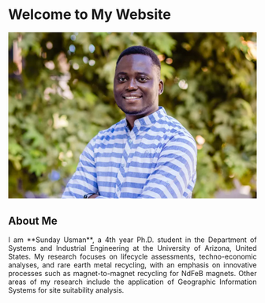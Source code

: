 # Welcome to My Website

![Profile Image](assets/images/profile-picture.jpg)

## About Me
<div style="text-align: justify;">
I am **Sunday Usman**, a 4th year Ph.D. student in the Department of Systems and Industrial Engineering at the University of Arizona, United States. My research focuses on lifecycle assessments, techno-economic analyses, and rare earth metal recycling, with an emphasis on innovative processes such as magnet-to-magnet recycling for NdFeB magnets. Other areas of my research include the application of Geographic Information Systems for site suitability analysis.
</div>
